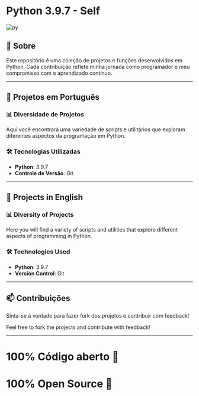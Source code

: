 # Python 3.9.7 - Self

![py](https://github.com/user-attachments/assets/c49ff2df-63d6-452d-94e5-e1a51b3d1d6f)

## 🚀 Sobre

Este repositório é uma coleção de projetos e funções desenvolvidos em Python. Cada contribuição reflete minha jornada como programador e meu compromisso com o aprendizado contínuo.

---

## 📁 Projetos em Português

### 📊 Diversidade de Projetos

Aqui você encontrará uma variedade de scripts e utilitários que exploram diferentes aspectos da programação em Python.

### 🛠 Tecnologias Utilizadas

- **Python**: 3.9.7
- **Controle de Versão**: Git

---

## 📁 Projects in English

### 📊 Diversity of Projects

Here you will find a variety of scripts and utilities that explore different aspects of programming in Python.

### 🛠 Technologies Used

- **Python**: 3.9.7
- **Version Control**: Git

---

## 📫 Contribuições

Sinta-se à vontade para fazer fork dos projetos e contribuir com feedback!

Feel free to fork the projects and contribute with feedback!

---
# 100% Código aberto 🎇
# 100% Open Source 🎇
